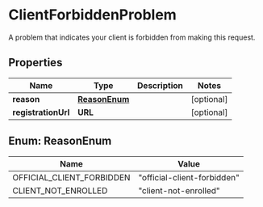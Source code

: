 

# ClientForbiddenProblem

A problem that indicates your client is forbidden from making this request.

## Properties

Name | Type | Description | Notes
------------ | ------------- | ------------- | -------------
**reason** | [**ReasonEnum**](#ReasonEnum) |  |  [optional]
**registrationUrl** | **URL** |  |  [optional]



## Enum: ReasonEnum

Name | Value
---- | -----
OFFICIAL_CLIENT_FORBIDDEN | &quot;official-client-forbidden&quot;
CLIENT_NOT_ENROLLED | &quot;client-not-enrolled&quot;



